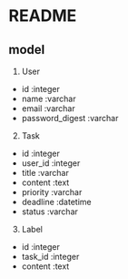 # README

## model

1. User
  - id :integer
  - name :varchar
  - email :varchar
  - password_digest :varchar
2. Task
  - id :integer
  - user_id :integer
  - title :varchar
  - content :text
  - priority :varchar
  - deadline :datetime
  - status :varchar
3. Label
  - id :integer
  - task_id :integer
  - content :text
